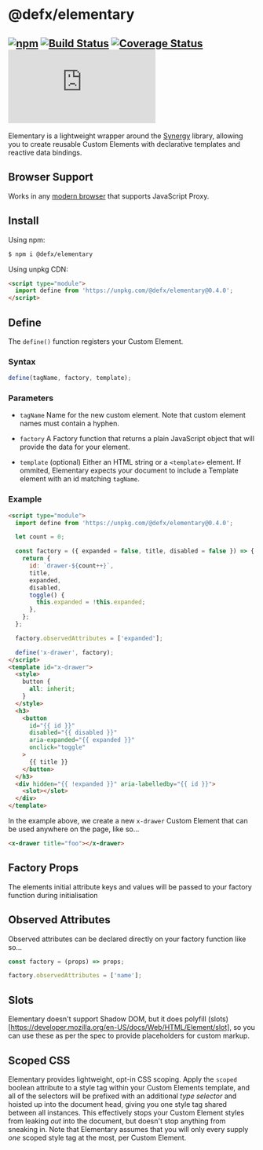 # @defx/elementary

## [![npm](https://img.shields.io/npm/v/@defx/elementary.svg)](http://npm.im/@defx/elementary) [![Build Status](https://travis-ci.com/defx/elementary.svg?branch=main)](https://travis-ci.com/defx/elementary) [![Coverage Status](https://coveralls.io/repos/github/defx/elementary/badge.svg?branch=main)](https://coveralls.io/github/defx/elementary?branch=main) [![gzip size](https://img.badgesize.io/https://unpkg.com/@defx/elementary/dist/elementary.min.js?compression=gzip&label=gzip)]()

Elementary is a lightweight wrapper around the [Synergy](https://github.com/defx/synergy) library, allowing you to create reusable Custom Elements with declarative templates and reactive data bindings.

## Browser Support

Works in any [modern browser](https://caniuse.com/mdn-javascript_builtins_proxy_proxy) that supports JavaScript Proxy.

## Install

Using npm:

```bash
$ npm i @defx/elementary
```

Using unpkg CDN:

```html
<script type="module">
  import define from 'https://unpkg.com/@defx/elementary@0.4.0';
</script>
```

## Define

The `define()` function registers your Custom Element.

### Syntax

```js
define(tagName, factory, template);
```

### Parameters

- `tagName` Name for the new custom element. Note that custom element names must contain a hyphen.

- `factory` A Factory function that returns a plain JavaScript object that will provide the data for your element.

- `template` (optional) Either an HTML string or a `<template>` element. If ommited, Elementary expects your document to include a Template element with an id matching `tagName`.

### Example

```html
<script type="module">
  import define from 'https://unpkg.com/@defx/elementary@0.4.0';

  let count = 0;

  const factory = ({ expanded = false, title, disabled = false }) => {
    return {
      id: `drawer-${count++}`,
      title,
      expanded,
      disabled,
      toggle() {
        this.expanded = !this.expanded;
      },
    };
  };

  factory.observedAttributes = ['expanded'];

  define('x-drawer', factory);
</script>
<template id="x-drawer">
  <style>
    button {
      all: inherit;
    }
  </style>
  <h3>
    <button
      id="{{ id }}"
      disabled="{{ disabled }}"
      aria-expanded="{{ expanded }}"
      onclick="toggle"
    >
      {{ title }}
    </button>
  </h3>
  <div hidden="{{ !expanded }}" aria-labelledby="{{ id }}">
    <slot></slot>
  </div>
</template>
```

In the example above, we create a new `x-drawer` Custom Element that can be used anywhere on the page, like so...

```html
<x-drawer title="foo"></x-drawer>
```

## Factory Props

The elements initial attribute keys and values will be passed to your factory function during initialisation

## Observed Attributes

Observed attributes can be declared directly on your factory function like so...

```js
const factory = (props) => props;

factory.observedAttributes = ['name'];
```

## Slots

Elementary doesn't support Shadow DOM, but it does polyfill (slots)[https://developer.mozilla.org/en-US/docs/Web/HTML/Element/slot], so you can use these as per the spec to provide placeholders for custom markup.

## Scoped CSS

Elementary provides lightweight, opt-in CSS scoping. Apply the `scoped` boolean attribute to a style tag within your Custom Elements template, and all of the selectors will be prefixed with an additional _type selector_ and hoisted up into the document head, giving you one style tag shared between all instances. This effectively stops your Custom Element styles from leaking _out_ into the document, but doesn't stop anything from sneaking in. Note that Elementary assumes that you will only every supply _one_ scoped style tag at the most, per Custom Element.
